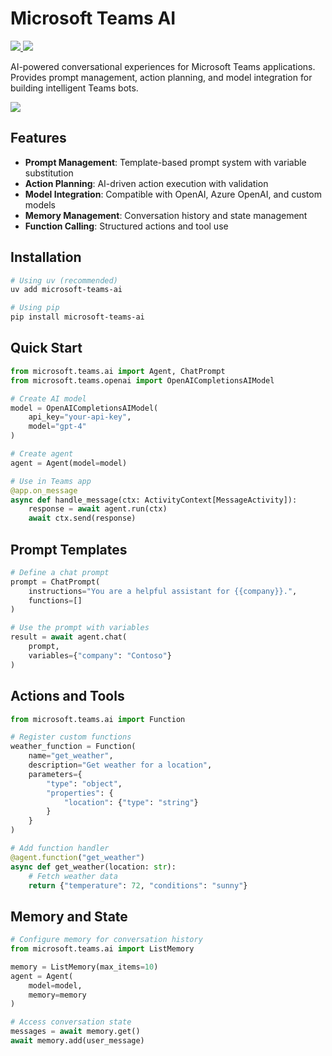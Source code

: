 # Microsoft Teams AI

<p>
    <a href="https://pypi.org/project/microsoft-teams-ai/" target="_blank">
        <img src="https://img.shields.io/pypi/v/microsoft-teams-ai" />
    </a>
    <a href="https://pypi.org/project/microsoft-teams-ai/" target="_blank">
        <img src="https://img.shields.io/pypi/dw/microsoft-teams-ai" />
    </a>
</p>

AI-powered conversational experiences for Microsoft Teams applications.
Provides prompt management, action planning, and model integration for building intelligent Teams bots.

<a href="https://microsoft.github.io/teams-ai" target="_blank">
    <img src="https://img.shields.io/badge/📖 Getting Started-blue?style=for-the-badge" />
</a>

## Features

- **Prompt Management**: Template-based prompt system with variable substitution
- **Action Planning**: AI-driven action execution with validation
- **Model Integration**: Compatible with OpenAI, Azure OpenAI, and custom models
- **Memory Management**: Conversation history and state management
- **Function Calling**: Structured actions and tool use

## Installation

```bash
# Using uv (recommended)
uv add microsoft-teams-ai

# Using pip
pip install microsoft-teams-ai
```

## Quick Start

```python
from microsoft.teams.ai import Agent, ChatPrompt
from microsoft.teams.openai import OpenAICompletionsAIModel

# Create AI model
model = OpenAICompletionsAIModel(
    api_key="your-api-key",
    model="gpt-4"
)

# Create agent
agent = Agent(model=model)

# Use in Teams app
@app.on_message
async def handle_message(ctx: ActivityContext[MessageActivity]):
    response = await agent.run(ctx)
    await ctx.send(response)
```

## Prompt Templates

```python
# Define a chat prompt
prompt = ChatPrompt(
    instructions="You are a helpful assistant for {{company}}.",
    functions=[]
)

# Use the prompt with variables
result = await agent.chat(
    prompt,
    variables={"company": "Contoso"}
)
```

## Actions and Tools

```python
from microsoft.teams.ai import Function

# Register custom functions
weather_function = Function(
    name="get_weather",
    description="Get weather for a location",
    parameters={
        "type": "object",
        "properties": {
            "location": {"type": "string"}
        }
    }
)

# Add function handler
@agent.function("get_weather")
async def get_weather(location: str):
    # Fetch weather data
    return {"temperature": 72, "conditions": "sunny"}
```

## Memory and State

```python
# Configure memory for conversation history
from microsoft.teams.ai import ListMemory

memory = ListMemory(max_items=10)
agent = Agent(
    model=model,
    memory=memory
)

# Access conversation state
messages = await memory.get()
await memory.add(user_message)
```
